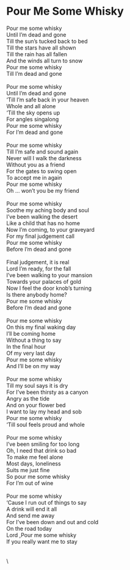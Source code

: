 # Pour Me Some Whisky

Pour me some whisky\
Until I’m dead and gone\
Till the sun’s tucked back to bed\
Till the stars have all shown\
Till the rain has all fallen\
And the winds all turn to snow\
Pour me some whisky\
Till I’m dead and gone\
\
Pour me some whisky\
Until I’m dead and gone\
‘Till I’m safe back in your heaven\
Whole and all alone\
‘Till the sky opens up\
For angles singalong\
Pour me some whisky\
For I’m dead and gone\
\
Pour me some whisky\
Till I’m safe and sound again\
Never will I walk the darkness \
Without you as a friend\
For the gates to swing open\
To accept me in again\
Pour me some whisky\
Oh … won’t you be my friend\
\
Pour me some whisky\
Soothe my aching body and soul\
I’ve been walking the desert\
Like a child that has no home\
Now I’m coming, to your graveyard\
For my final judgement call\
Pour me some whisky\
Before I’m dead and gone\
\
Final judgement, it is real\
Lord I’m ready, for the fall\
I’ve been walking to your mansion\
Towards your palaces of gold\
Now I feel the door knob’s turning\
Is there anybody home?\
Pour me some whisky\
Before I’m dead and gone\
\
Pour me some whisky\
On this my final waking day\
I’ll be coming home\
Without a thing to say\
In the final hour\
Of my very last day\
Pour me some whisky\
And I’ll be on my way\
\
Pour me some whisky\
Till my soul says it is dry\
For I’ve been thirsty as a canyon\
Angry as the tide\
And on your flower bed\
I want to lay my head and sob\
Pour me some whisky\
‘Till soul feels proud and whole\
\
Pour me some whisky\
I’ve been smiling for too long\
Oh, I need that drink so bad\
To make me feel alone\
Most days, loneliness \
Suits me just fine\
So pour me some whisky\
For I’m out of wine\
\
Pour me some whisky\
‘Cause I run out of things to say\
A drink will end it all\
And send me away\
For I’ve been down and out and cold\
On the road today\
Lord ,Pour me some whisky\
If you really want me to stay\
\
\
\